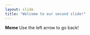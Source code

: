 ```yaml
---
layout: slide
title: "Welcome to our second slide!"
---
```

**Meme**
Use the left arrow to go back!
